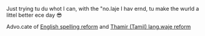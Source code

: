Just trying tu du whot I can, with the "no.laje I hav ernd, tu make the wurld a littel better ece day 😎

Advo.cate of [English spelling reform](https://github.com/jaigak/Clere-English) and [Thamir (Tamil) lang.waje reform](https://github.com/jaigak/NavIna-Thamir)
